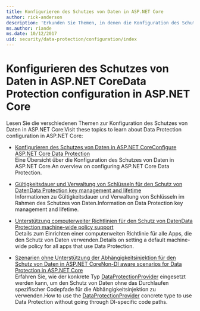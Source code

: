 ```yaml
---
title: Konfigurieren des Schutzes von Daten in ASP.NET Core
author: rick-anderson
description: 'Erkunden Sie Themen, in denen die Konfiguration des Schutzes von Daten in ASP.NET Core erläutert wird.'
ms.author: riande
ms.date: 10/12/2017
uid: security/data-protection/configuration/index
---
```

# <a name="data-protection-configuration-in-aspnet-core"></a><span data-ttu-id="e853b-103">Konfigurieren des Schutzes von Daten in ASP.NET Core</span><span class="sxs-lookup"><span data-stu-id="e853b-103">Data Protection configuration in ASP.NET Core</span></span>

<span data-ttu-id="e853b-104">Lesen Sie die verschiedenen Themen zur Konfiguration des Schutzes von Daten in ASP.NET Core:</span><span class="sxs-lookup"><span data-stu-id="e853b-104">Visit these topics to learn about Data Protection configuration in ASP.NET Core:</span></span>

* [<span data-ttu-id="e853b-105">Konfigurieren des Schutzes von Daten in ASP.NET Core</span><span class="sxs-lookup"><span data-stu-id="e853b-105">Configure ASP.NET Core Data Protection</span></span>](xref:security/data-protection/configuration/overview)  
  <span data-ttu-id="e853b-106">Eine Übersicht über die Konfiguration des Schutzes von Daten in ASP.NET Core.</span><span class="sxs-lookup"><span data-stu-id="e853b-106">An overview on configuring ASP.NET Core Data Protection.</span></span>

* [<span data-ttu-id="e853b-107">Gültigkeitsdauer und Verwaltung von Schlüsseln für den Schutz von Daten</span><span class="sxs-lookup"><span data-stu-id="e853b-107">Data Protection key management and lifetime</span></span>](xref:security/data-protection/configuration/default-settings)  
  <span data-ttu-id="e853b-108">Informationen zu Gültigkeitsdauer und Verwaltung von Schlüsseln im Rahmen des Schutzes von Daten.</span><span class="sxs-lookup"><span data-stu-id="e853b-108">Information on Data Protection key management and lifetime.</span></span>

* [<span data-ttu-id="e853b-109">Unterstützung computerweiter Richtlinien für den Schutz von Daten</span><span class="sxs-lookup"><span data-stu-id="e853b-109">Data Protection machine-wide policy support</span></span>](xref:security/data-protection/configuration/machine-wide-policy)  
  <span data-ttu-id="e853b-110">Details zum Einrichten einer computerweiten Richtlinie für alle Apps, die den Schutz von Daten verwenden.</span><span class="sxs-lookup"><span data-stu-id="e853b-110">Details on setting a default machine-wide policy for all apps that use Data Protection.</span></span>

* [<span data-ttu-id="e853b-111">Szenarien ohne Unterstützung der Abhängigkeitsinjektion für den Schutz von Daten in ASP.NET Core</span><span class="sxs-lookup"><span data-stu-id="e853b-111">Non-DI aware scenarios for Data Protection in ASP.NET Core</span></span>](xref:security/data-protection/configuration/non-di-scenarios)  
  <span data-ttu-id="e853b-112">Erfahren Sie, wie der konkrete Typ [DataProtectionProvider](/dotnet/api/Microsoft.AspNetCore.DataProtection.DataProtectionProvider) eingesetzt werden kann, um den Schutz von Daten ohne das Durchlaufen spezifischer Codepfade für die Abhängigkeitsinjektion zu verwenden.</span><span class="sxs-lookup"><span data-stu-id="e853b-112">How to use the [DataProtectionProvider](/dotnet/api/Microsoft.AspNetCore.DataProtection.DataProtectionProvider) concrete type to use Data Protection without going through DI-specific code paths.</span></span>
